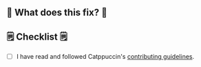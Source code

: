 ## 🔧 What does this fix? 🔧

<!--
You should give a short description of the fixes/updates implemented in your PR, and add "Closes #<ISSUE-NUMBER>" below if so
E.g. Fixes unthemed buttons on the home page.
-->

## 🗒 Checklist 🗒

- [ ] I have read and followed Catppuccin's [contributing guidelines](https://userstyles.catppuccin.com/contributing/).
